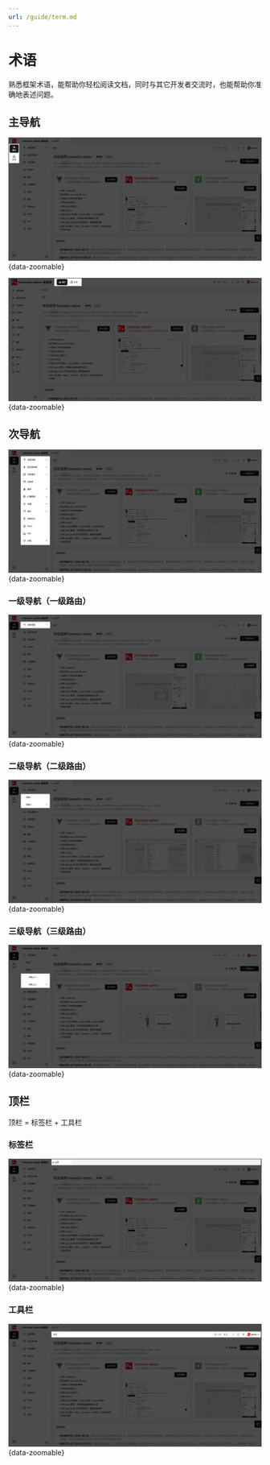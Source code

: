 ```yaml
---
url: /guide/term.md
---
```

# 术语

熟悉框架术语，能帮助你轻松阅读文档，同时与其它开发者交流时，也能帮助你准确地表述问题。

## 主导航

![](/term-mainsidebar-1.png){data-zoomable}

![](/term-mainsidebar-2.png){data-zoomable}

## 次导航

![](/term-subsidebar.png){data-zoomable}

### 一级导航（一级路由）

![](/term-route-1.png){data-zoomable}

### 二级导航（二级路由）

![](/term-route-2.png){data-zoomable}

### 三级导航（三级路由）

![](/term-route-3.png){data-zoomable}

## 顶栏

顶栏 = 标签栏 + 工具栏

### 标签栏

![](/term-tabbar.png){data-zoomable}

### 工具栏

![](/term-toolbar.png){data-zoomable}
